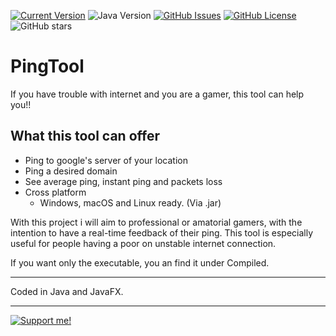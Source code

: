[![Current Version](https://img.shields.io/badge/version-1.0.2-green.svg)](https://github.com/FCPercival/PingTool) 
![Java Version](https://img.shields.io/badge/Java-1.8-blue)
[![GitHub Issues](https://img.shields.io/github/issues/FCPercival/PingTool.svg)](https://github.com/FCPercival/PingTool/issues)
[![GitHub License](https://img.shields.io/github/license/FCPercival/PingTool)](https://github.com/FCPercival/PingTool/blob/master/LICENSE)
![GitHub stars](https://img.shields.io/github/stars/FCPercival/PingTool?style=social)






# PingTool

If you have trouble with internet and you are a gamer, this tool can help you!!


## What this tool can offer

  * Ping to google's server of your location
  * Ping a desired domain
  * See average ping, instant ping and packets loss
  * Cross platform
    - Windows, macOS and Linux ready. (Via .jar)

  
  
 With this project i will aim to professional or amatorial gamers, 
 with the intention to have a real-time feedback of their ping. 
 This tool is especially useful for people having a poor on unstable internet connection. 
 
 If you want only the executable, you an find it under Compiled.
 
---

Coded in Java and JavaFX.

---
[![Support me!](https://www.buymeacoffee.com/assets/img/custom_images/yellow_img.png)](https://www.buymeacoffee.com/FCPercival)
